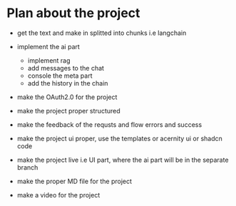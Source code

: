 # Plan about the project

<!-- motivation -->

- get the text and make in splitted into chunks i.e langchain

<!-- progress -->

- implement the ai part

  - implement rag
  - add messages to the chat
  - console the meta part
  - add the history in the chain

- make the OAuth2.0 for the project

<!-- structure -->

- make the project proper structured

- make the feedback of the requsts and flow errors and success

- make the project ui proper, use the templates or acernity ui or shadcn code

- make the project live i.e UI part, where the ai part will be in the separate branch

<!-- submission part -->

- make the proper MD file for the project

- make a video for the project
